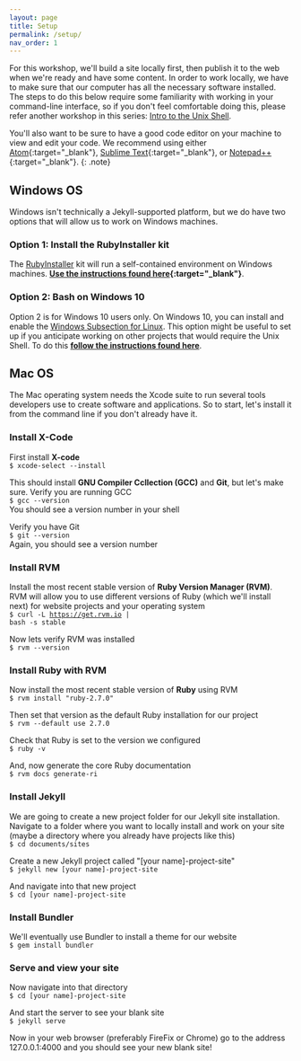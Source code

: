 ```yaml
---
layout: page
title: Setup
permalink: /setup/
nav_order: 1
---
```


For this workshop, we'll build a site locally first, then publish it to the web when we're ready and have some content. In order to work locally, we have to make sure that our computer has all the necessary software installed. The steps to do this below require some familiarity with working in your command-line interface, so if you don't feel comfortable doing this, please refer another workshop in this series: [Intro to the Unix Shell](https://ubc-library-rc.github.io/intro-shell/).

You'll also want to be sure to have a good code editor on your machine to view and edit your code. We recommend using either [Atom](https://atom.io/){:target="_blank"}, [Sublime Text](https://www.sublimetext.com/){:target="_blank"}, or [Notepad++](https://notepad-plus-plus.org/){:target="_blank"}.
{: .note}

## Windows OS
Windows isn't technically a Jekyll-supported platform, but we do have two options that will allow us to work on Windows machines.

### Option 1: Install the RubyInstaller kit
 The [RubyInstaller](https://rubyinstaller.org/) kit will run a self-contained environment on Windows machines. **[Use the instructions found here](https://jekyllrb.com/docs/installation/windows/#installation-via-rubyinstaller){:target="_blank"}**.

### Option 2: Bash on Windows 10   
Option 2 is for Windows 10 users only. On Windows 10, you can install and enable the [Windows Subsection for Linux](https://docs.microsoft.com/en-us/windows/wsl/install-win10?redirectedfrom=MSDN). This option might be useful to set up if you anticipate working on other projects that would require the Unix Shell. To do this **[follow the instructions found here](https://jekyllrb.com/docs/installation/windows/#installation-via-bash-on-windows-10)**.



## Mac OS
The Mac operating system needs the Xcode suite to run several tools developers use to create software and applications. So to start, let's install it from the command line if you don't already have it.

### Install X-Code

First install **X-code**        
<code>$ xcode-select --install</code>    

This should install **GNU Compiler Ccllection (GCC)** and **Git**, but let's make sure. Verify you are running GCC    
<code>$ gcc --version</code>    
You should see a version number in your shell    

Verify you have Git    
<code>$ git --version</code>     
Again, you should see a version number    

### Install RVM   
Install the most recent stable version of **Ruby Version Manager (RVM)**. RVM will allow you to use different versions of Ruby (which we'll install next) for website projects and your operating system     
<code>$ curl -L https://get.rvm.io | bash -s stable</code>

Now lets verify RVM was installed      
<code>$ rvm --version</code>    

### Install Ruby with RVM    

Now install the most recent stable version of **Ruby** using RVM      
<code>$ rvm install "ruby-2.7.0"</code>    

Then set that version as the default Ruby installation for our project    
<code>$ rvm --default use 2.7.0</code>    

Check that Ruby is set to the version we configured      
<code>$ ruby -v</code>     

And, now generate the core Ruby documentation        
<code>$ rvm docs generate-ri</code>    

### Install Jekyll
We are going to create a new project folder for our Jekyll site installation. Navigate to a folder where you want to locally install and work on your site (maybe a directory where you already have projects like this)     
<code>$ cd documents/sites</code>    

Create a new Jekyll project called "[your name]-project-site"    
<code>$ jekyll new [your name]-project-site</code>    

And navigate into that new project    
<code>$ cd [your name]-project-site</code>    

### Install Bundler
We'll eventually use Bundler to install a theme for our website       
<code>$ gem install bundler</code>    

### Serve and view your site
Now navigate into that directory         
<code>$ cd [your name]-project-site</code>    

And start the server to see your blank site    
<code>$ jekyll serve</code>    

Now in your web browser (preferably FireFix or Chrome) go to the address 127.0.0.1:4000 and you should see your new blank site!
